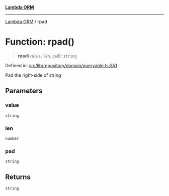 [**Lambda ORM**](../README.md)

***

[Lambda ORM](../README.md) / rpad

# Function: rpad()

> **rpad**(`value`, `len`, `pad`): `string`

Defined in: [src/lib/repository/domain/queryable.ts:351](https://github.com/lambda-orm/lambdaorm-base/blob/5f10bdc7d0f008296efbcbe89bc2bf1ed03aaaef/src/lib/repository/domain/queryable.ts#L351)

Pad the right-side of string

## Parameters

### value

`string`

### len

`number`

### pad

`string`

## Returns

`string`
